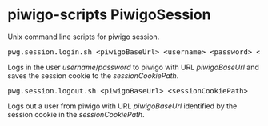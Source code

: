 # piwigo-scripts PiwigoSession
Unix command line scripts for piwigo session.

<pre>pwg.session.login.sh &lt;piwigoBaseUrl> &lt;username> &lt;password> &lt;sessionCookiePath></pre>
Logs in the user *username*/*password* to piwigo with URL *piwigoBaseUrl* and saves the session cookie to the *sessionCookiePath*.

<pre>pwg.session.logout.sh &lt;piwigoBaseUrl> &lt;sessionCookiePath></pre>
Logs out a user from piwigo with URL *piwigoBaseUrl* identified by the session cookie in the *sessionCookiePath*.
